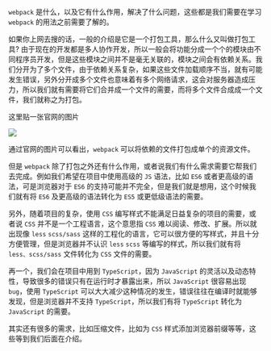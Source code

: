 `webpack` 是什么，以及它有什么作用，解决了什么问题，这些都是我们需要在学习 `webpack` 的用法之前需要了解的。

如果你上网去搜的话，一般的介绍是它是一个打包工具，那么什么又叫做打包工具? 由于现在的开发都是多人协作开发，所以一般会将功能分成一个个的模块由不同程序员开发，但是这些模块之间并不是毫无关联的，模块之间会有依赖关系。我们分开为了多个文件，由于依赖关系复杂，如果这些文件加载顺序不当，就有可能发生错误，另外分开成多个文件也意味着有多个网络请求，这会对服务器造成压力，所以我们就有需要将它们合并成一个文件的需要，而将多个文件合成成一个文件，我们就称之为打包。

这里贴一张官网的图片

<img src="https://gitee.com/lastknightcoder/blogimage/raw/master/20200715101557.png"/>

通过官网的图片可以看出，`webpack` 可以将依赖的文件打包成单个的资源文件。

但是 `webpack` 除了打包之外还有什么作用，或者说我们有什么需求需要它帮我们去完成。例如我们希望在项目中使用高级的 `JS` 语法，比如 `ES6` 或者更高级的语法，可是浏览器对于 `ES6` 的支持可能并不完全，但是我们就是想用，这个时候我们就有将 `ES6` 及更高级的语法转化为 `ES5` 或更低级语法的需要。

另外，随着项目的复杂，使用 `CSS` 编写样式不能满足日益复杂的项目的需要，或者说 `CSS` 并不是一个工程语言，这个意思指 `CSS` 难以阅读、修改、扩展。所以就出现像 `less` `scss/sass` 这样的工程化的语言，它可以很方便的写样式，并且十分方便管理，但是浏览器并不认识 `less` `scss` 等编写的样式，所以我们就有将 `less、scss/sass` 文件转化为 `CSS` 文件的需要。

再一个，我们会在项目中用到 `TypeScript`，因为 `JavaScript` 的灵活以及动态特性，导致很多的错误只有在运行时才暴露出来，所以 `JavaScript` 很容易出现 `bug`，使用 `TypeScript` 可以大大减少这种情况的发生，错误往往在编译时就能够发现，但是浏览器并不支持 `TypeScript`，所以我们有将 `TypeScript` 转化为 `JavaScript` 的需要。

其实还有很多的需求，比如压缩文件，比如为 `CSS` 样式添加浏览器前缀等等，这些等到我们后面在介绍。

<Disqus />